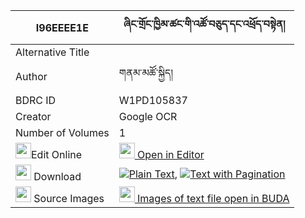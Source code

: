 |I96EEEE1E|ཞིང་གྲོང་ཁྱིམ་ཚང་གི་འཚོ་བཅུད་དང་འཕྲོད་བསྟེན། 
| --- | --- 
|Alternative Title |
|Author| གནམ་མཚོ་སྐྱིད།
|BDRC ID | W1PD105837
|Creator | Google OCR
|Number of Volumes| 1
|<img width="25" src="https://img.icons8.com/color/25/000000/edit-property.png">Edit Online| [<img width="25" src="https://avatars.githubusercontent.com/u/45091458?s=200&v=4"> Open in Editor](http://editor.openpecha.org/I96EEEE1E)
|<img width="25" src="https://img.icons8.com/fluent/48/000000/download-2.png"/>  Download | [![](https://img.icons8.com/color/20/000000/txt.png)Plain Text](https://github.com/Openpecha/I96EEEE1E/releases/download/v2/shyingdrong_khyimtsang_gi_tso__plain_I96EEEE1E.zip), [![](https://img.icons8.com/color/20/000000/txt.png)Text with Pagination](https://github.com/Openpecha/I96EEEE1E/releases/download/v2/shyingdrong_khyimtsang_gi_tso__pages_I96EEEE1E.zip)
|<img width="25" src="https://img.icons8.com/plasticine/100/000000/pictures-folder.png"/>  Source Images | [<img width="25" src="https://library.bdrc.io/icons/BUDA-small.svg"> Images of text file open in BUDA](https://library.bdrc.io/show/bdr:W1PD105837)